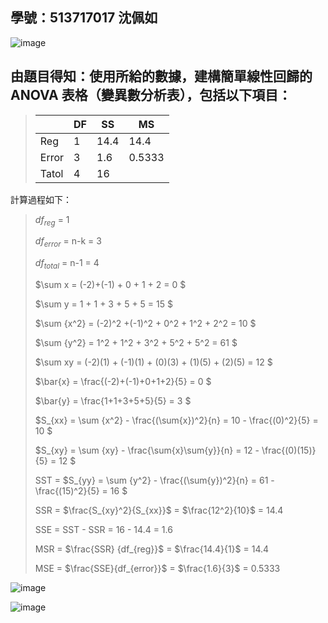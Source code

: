 ## 學號：513717017 沈佩如

![image](https://github.com/user-attachments/assets/1cba3bf2-7f25-4e20-8056-83603649f9ff)

## 由題目得知：使用所給的數據，建構簡單線性回歸的 ANOVA 表格（變異數分析表），包括以下項目：
>
>|       | DF    | SS | MS |
>| ----  | --    | -- | -- |
>| Reg   | 1     | 14.4  | 14.4  |
>| Error | 3     | 1.6 | 0.5333 |
>| Tatol | 4     | 16 |
>
計算過程如下：
>
>$df_{reg}$ = 1
>
>$df_{error}$ = n-k = 3
>
>$df_{total}$ = n-1 = 4
>
>$\sum x = (-2)+(-1) + 0 + 1 + 2 = 0 $
>
>$\sum y = 1 + 1 + 3 + 5 + 5 = 15 $
>
>$\sum {x^2} = (-2)^2 +(-1)^2 + 0^2 + 1^2 + 2^2 = 10 $
>
>$\sum {y^2} = 1^2 + 1^2 + 3^2 + 5^2 + 5^2 = 61 $
>
>$\sum xy = (-2)(1) + (-1)(1) + (0)(3) + (1)(5) + (2)(5) = 12 $
>
>$\bar{x} = \frac{(-2)+(-1)+0+1+2}{5} = 0 $
>
>$\bar{y} = \frac{1+1+3+5+5}{5} = 3 $
>
>$S_{xx} = \sum {x^2} - \frac{(\sum{x})^2}{n} = 10 - \frac{(0)^2}{5} = 10 $
>
>$S_{xy} = \sum {xy} - \frac{\sum{x}\sum{y}}{n} = 12 - \frac{(0)(15)}{5} = 12 $
>   
>SST = $S_{yy} = \sum {y^2} - \frac{(\sum{y})^2}{n} = 61 - \frac{(15)^2}{5} = 16 $ 
>
>SSR = $\frac{S_{xy}^2}{S_{xx}}$ = $\frac{12^2}{10}$ = 14.4
>
>SSE = SST - SSR = 16 - 14.4 = 1.6
>
>MSR = $\frac{SSR} {df_{reg}}$ = $\frac{14.4}{1}$ = 14.4
>
>MSE = $\frac{SSE}{df_{error}}$ = $\frac{1.6}{3}$ = 0.5333

![image](https://github.com/user-attachments/assets/ed5c32c0-4397-41f9-8774-57405f2e48d7)

![image](https://github.com/user-attachments/assets/6c035b85-fd32-447f-bdeb-1738a6d51e3d)


